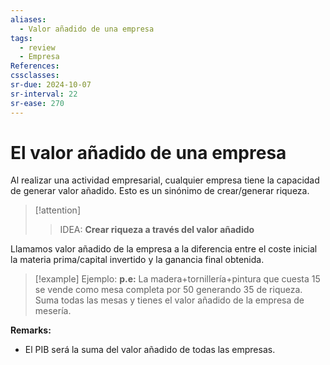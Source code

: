 ```yaml
---
aliases:
  - Valor añadido de una empresa
tags:
  - review
  - Empresa
References: 
cssclasses:
sr-due: 2024-10-07
sr-interval: 22
sr-ease: 270
---
```

# El valor añadido de una empresa
Al realizar una actividad empresarial, cualquier empresa tiene la capacidad de generar valor añadido. Esto es un sinónimo de crear/generar riqueza.

> [!attention] 
> > IDEA: **Crear riqueza a través del valor añadido**

Llamamos valor añadido de la empresa a la diferencia entre el coste inicial la materia prima/capital invertido y la ganancia final obtenida. 

> [!example] Ejemplo:
> **p.e:** La madera+tornillería+pintura que cuesta 15 se vende como mesa completa por 50 generando 35 de riqueza. Suma todas las mesas y tienes el valor añadido de la empresa de mesería.
> 

**Remarks:**

+ El PIB será la suma del valor añadido de todas las empresas.
